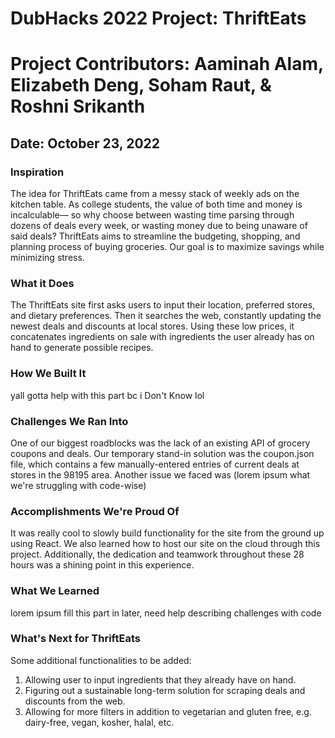 # DubHacks 2022 Project: ThriftEats

# Project Contributors: Aaminah Alam, Elizabeth Deng,  Soham Raut, & Roshni Srikanth

## Date: October 23, 2022

### Inspiration
The idea for ThriftEats came from a messy stack of weekly ads on the kitchen table. As college students, the value of both time and money is incalculable— so why choose between wasting time parsing through dozens of deals every week, or wasting money due to being unaware of said deals? ThriftEats aims to streamline the budgeting, shopping, and planning process of buying groceries. Our goal is to maximize savings while minimizing stress.

### What it Does
The ThriftEats site first asks users to input their location, preferred stores, and dietary preferences. Then it searches the web, constantly updating the newest deals and discounts at local stores. Using these low prices, it concatenates ingredients on sale with ingredients the user already has on hand to generate possible recipes.

### How We Built It
yall gotta help with this part bc i Don't Know lol

### Challenges We Ran Into
One of our biggest roadblocks was the lack of an existing API of grocery coupons and deals. Our temporary stand-in solution was the coupon.json file, which contains a few manually-entered entries of current deals at stores in the 98195 area.
Another issue we faced was (lorem ipsum what we're struggling with code-wise)

### Accomplishments We're Proud Of
It was really cool to slowly build functionality for the site from the ground up using React. We also learned how to host our site on the cloud through this project. Additionally, the dedication and teamwork throughout these 28 hours was a shining point in this experience.

### What We Learned
lorem ipsum fill this part in later, need help describing challenges with code

### What's Next for ThriftEats
Some additional functionalities to be added:
1. Allowing user to input ingredients that they already have on hand.
2. Figuring out a sustainable long-term solution for scraping deals and discounts from the web.
3. Allowing for more filters in addition to vegetarian and gluten free, e.g. dairy-free, vegan, kosher, halal, etc.
